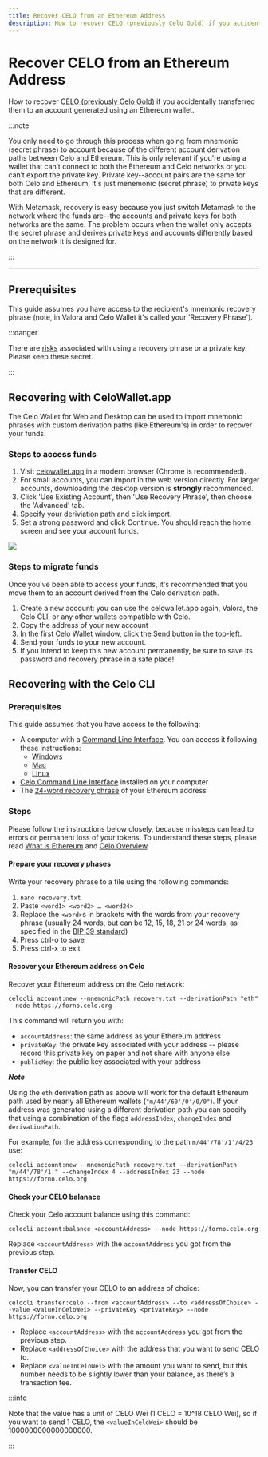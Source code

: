 ```yaml
---
title: Recover CELO from an Ethereum Address
description: How to recover CELO (previously Celo Gold) if you accidentally transferred them to an account generated using an Ethereum wallet.
---
```


# Recover CELO from an Ethereum Address

How to recover [CELO (previously Celo Gold)](/general/overview#background-and-key-concepts) if you accidentally transferred them to an account generated using an Ethereum wallet.

:::note

You only need to go through this process when going from mnemonic (secret phrase) to account because of the different account derivation paths between Celo and Ethereum. This is only relevant if you're using a wallet that can’t connect to both the Ethereum and Celo networks or you can’t export the private key. Private key--account pairs are the same for both Celo and Ethereum, it's just menemonic (secret phrase) to private keys that are different.

With Metamask, recovery is easy because you just switch Metamask to the network where the funds are--the accounts and private keys for both networks are the same. The problem occurs when the wallet only accepts the secret phrase and derives private keys and accounts differently based on the network it is designed for.

:::

___

## Prerequisites

This guide assumes you have access to the recipient's mnemonic recovery phrase (note, in Valora and Celo Wallet it's called your 'Recovery Phrase').

:::danger

There are [risks](https://www.cryptomathic.com/news-events/blog/cryptographic-key-management-the-risks-and-mitigations) associated with using a recovery phrase or a private key. Please keep these secret.

:::

## Recovering with CeloWallet.app

The Celo Wallet for Web and Desktop can be used to import mnemonic phrases with custom derivation paths (like Ethereum's) in order to recover your funds.

### Steps to access funds

1. Visit [celowallet.app](https://celowallet.app) in a modern browser (Chrome is recommended).
2. For small accounts, you can import in the web version directly. For larger accounts, downloading the desktop version is **strongly** recommended.
3. Click 'Use Existing Account', then 'Use Recovery Phrase', then choose the 'Advanced' tab.
4. Specify your deriviation path and click import.
5. Set a strong password and click Continue. You should reach the home screen and see your account funds.

![](https://storage.googleapis.com/celo-website/docs/celo-wallet-advanced-import-screen.png)

### Steps to migrate funds

Once you've been able to access your funds, it's recommended that you move them to an account derived from the Celo derivation path.

1. Create a new account: you can use the celowallet.app again, Valora, the Celo CLI, or any other wallets compatible with Celo.
2. Copy the address of your new account
3. In the first Celo Wallet window, click the Send button in the top-left.
4. Send your funds to your new account.
5. If you intend to keep this new account permanently, be sure to save its password and recovery phrase in a safe place!

## Recovering with the Celo CLI

### Prerequisites

This guide assumes that you have access to the following:

- A computer with a [Command Line Interface](https://wikipedia.org/wiki/Command-line_interface). You can access it following these instructions:
  - [Windows](https://www.howtogeek.com/270810/how-to-quickly-launch-a-bash-shell-from-windows-10s-file-explorer/)
  - [Mac](https://macpaw.com/how-to/use-terminal-on-mac)
  - [Linux](https://askubuntu.com/questions/196212/how-do-you-open-a-command-line)
- [Celo Command Line Interface](/cli/) installed on your computer
- The [24-word recovery phrase](https://kb.myetherwallet.com/en/security-and-privacy/what-is-a-mnemonic-phrase/) of your Ethereum address

### Steps

Please follow the instructions below closely, because missteps can lead to errors or permanent loss of your tokens. To understand these steps, please read [What is Ethereum](https://ethereum.org/en/what-is-ethereum/) and [Celo Overview](/general/).

#### Prepare your recovery phases

Write your recovery phrase to a file using the following commands:

1. `nano recovery.txt`
2. Paste `<word1> <word2> … <word24>`
3. Replace the `<word>`s in brackets with the words from your recovery phrase (usually 24 words, but can be 12, 15, 18, 21 or 24 words, as specified in the [BIP 39 standard](https://github.com/bitcoin/bips/blob/master/bip-0039.mediawiki))
4. Press ctrl-o to save
5. Press ctrl-x to exit

#### Recover your Ethereum address on Celo

Recover your Ethereum address on the Celo network:

```
celocli account:new --mnemonicPath recovery.txt --derivationPath "eth" --node https://forno.celo.org
```

This command will return you with:

- `accountAddress`: the same address as your Ethereum address
- `privateKey`: the private key associated with your address -- please record this private key on paper and not share with anyone else
- `publicKey`: the public key associated with your address

***Note***

Using the `eth` derivation path as above will work for the default Ethereum path used by nearly all Ethereum wallets (`"m/44'/60'/0'/0/0"`). If your address was generated using a different derivation path you can specify that using a combination of the flags `addressIndex`, `changeIndex` and `derivationPath`.

For example, for the address corresponding to the path `m/44'/78'/1'/4/23` use:

```
celocli account:new --mnemonicPath recovery.txt --derivationPath "m/44'/78'/1'" --changeIndex 4 --addressIndex 23 --node https://forno.celo.org
```

#### Check your CELO balanace

Check your Celo account balance using this command:

```
celocli account:balance <accountAddress> --node https://forno.celo.org
```

Replace `<accountAddress>` with the `accountAddress` you got from the previous step.

#### Transfer CELO

Now, you can transfer your CELO to an address of choice:

```
celocli transfer:celo --from <accountAddress> --to <addressOfChoice> --value <valueInCeloWei> --privateKey <privateKey> --node https://forno.celo.org
```

- Replace `<accountAddress>` with the `accountAddress` you got from the previous step.
- Replace `<addressOfChoice>` with the address that you want to send CELO to.
- Replace `<valueInCeloWei>` with the amount you want to send, but this number needs to be slightly lower than your balance, as there’s a transaction fee.

:::info

Note that the value has a unit of CELO Wei (1 CELO = 10^18 CELO Wei), so if you want to send 1 CELO, the `<valueInCeloWei>` should be 1000000000000000000.

:::

